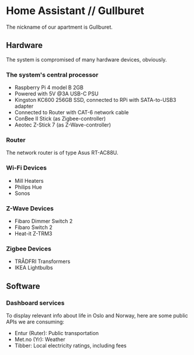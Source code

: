 # Home Assistant // Gullburet

The nickname of our apartment is Gullburet.

## Hardware

The system is compromised of many hardware devices, obviously. 

### The system's central processor
- Raspberry Pi 4 model B 2GB
- Powered with 5V @3A USB-C PSU
- Kingston KC600 256GB SSD, connected to RPi with SATA-to-USB3 adapter
- Connected to Router with CAT-6 network cable
- ConBee II Stick (as Zigbee-controller)
- Aeotec Z-Stick 7 (as Z-Wave-controller)

### Router
The network router is of type Asus RT-AC88U.

### Wi-Fi Devices
- Mill Heaters
- Philips Hue
- Sonos

### Z-Wave Devices
- Fibaro Dimmer Switch 2
- Fibaro Switch 2
- Heat-it Z-TRM3

### Zigbee Devices
- TRÅDFRI Transformers
- IKEA Lightbulbs

## Software 

### Dashboard services
To display relevant info about life in Oslo and Norway, here are some public APIs we are consuming:
- Entur (Ruter): Public transportation
- Met.no (Yr): Weather
- Tibber: Local electricity ratings, including fees